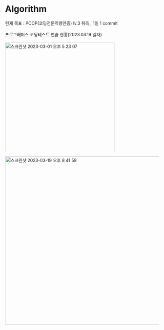 # Algorithm
현재 목표 : PCCP(코딩전문역량인증) lv.3 취득 , 1일 1 commit<br><br>
프로그래머스 코딩테스트 연습 현황(2023.03.19 일자)<br><br>
<img width="358" alt="스크린샷 2023-03-01 오후 5 23 07" src="https://user-images.githubusercontent.com/102651155/226172769-60c1cebc-7f42-475b-9439-2938320ce72c.png">



<img width="550" alt="스크린샷 2023-03-19 오후 8 41 58" src="https://user-images.githubusercontent.com/102651155/226172989-2069a484-d2ed-4f55-a1ef-7c8647552da8.png">
